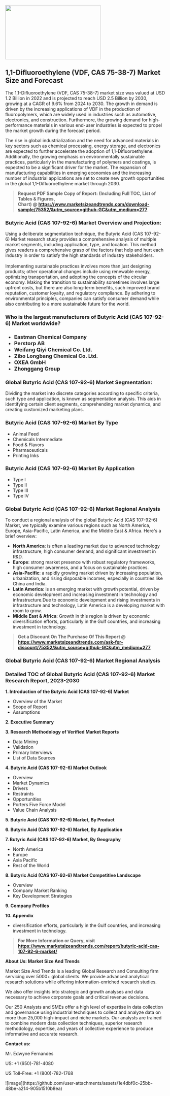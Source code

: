 <p><img class="alignnone size-medium wp-image-20088" src="https://ffe5etoiles.com/wp-content/uploads/2024/12/MST1-300x171.png" alt="" width="300" height="171" /></p><h2>1,1-Difluoroethylene (VDF, CAS 75-38-7) Market Size and Forecast</h2><p>The 1,1-Difluoroethylene (VDF, CAS 75-38-7) market size was valued at USD 1.2 Billion in 2022 and is projected to reach USD 2.5 Billion by 2030, growing at a CAGR of 9.6% from 2024 to 2030. The growth in demand is driven by the increasing applications of VDF in the production of fluoropolymers, which are widely used in industries such as automotive, electronics, and construction. Furthermore, the growing demand for high-performance materials in various end-user industries is expected to propel the market growth during the forecast period.</p><p>The rise in global industrialization and the need for advanced materials in key sectors such as chemical processing, energy storage, and electronics are expected to further accelerate the adoption of 1,1-Difluoroethylene. Additionally, the growing emphasis on environmentally sustainable practices, particularly in the manufacturing of polymers and coatings, is expected to be a significant driver for the market. The expansion of manufacturing capabilities in emerging economies and the increasing number of industrial applications are set to create new growth opportunities in the global 1,1-Difluoroethylene market through 2030.</p></p><blockquote id="" class=""><strong>Request PDF Sample Copy of Report: (Including Full TOC, List of Tables &amp; Figures, Chart)&nbsp;@&nbsp;<strong><a href="https://www.marketsizeandtrends.com/download-sample/75352/&utm_source=github-GC&utm_medium=277" target="_blank">https://www.marketsizeandtrends.com/download-sample/75352/&utm_source=github-GC&utm_medium=277</a></strong></strong></blockquote><h3 id="" class="">Butyric Acid (CAS 107-92-6) Market&nbsp;Overview and Projection:</h3><p id="" class="">Using a deliberate segmentation technique, the Butyric Acid (CAS 107-92-6) Market research study provides a comprehensive analysis of multiple market segments, including application, type, and location. This method gives readers a comprehensive grasp of the factors that help and hurt each industry in order to satisfy the high standards of industry stakeholders. <br /> <br />Implementing sustainable practices involves more than just designing products; other operational changes include using renewable energy, optimizing transportation, and adopting the concepts of the circular economy. Making the transition to sustainability sometimes involves large upfront costs, but there are also long-term benefits, such improved brand reputation, customer loyalty, and regulatory compliance. By adhering to environmental principles, companies can satisfy consumer demand while also contributing to a more sustainable future for the world.</p><h3 id="" class="">Who is the largest manufacturers of&nbsp;Butyric Acid (CAS 107-92-6) Market worldwide?</h3><h3 class=""><p><ul><li>Eastman Chemical Company </li><li> Perstorp AB </li><li> Weifang Qiyi Chemical Co. Ltd. </li><li> Zibo Longbang Chemical Co. Ltd. </li><li> OXEA GmbH </li><li> Zhonggang Group</li></ul></p></h3><h3 id="" class="">Global&nbsp;Butyric Acid (CAS 107-92-6) Market Segmentation:</h3><p id="" class="">Dividing the market into discrete categories according to specific criteria, such type and application, is known as segmentation analysis. This aids in identifying certain client segments, comprehending market dynamics, and creating customized marketing plans.</p><h3 id="" class="">Butyric Acid (CAS 107-92-6) Market&nbsp;By Type</h3><p><p><ul><li>Animal Feed </li><li> Chemicals Intermediate </li><li> Food & Flavors </li><li> Pharmaceuticals </li><li> Printing Inks</p></li></ul></p></p><h3 id="" class="">Butyric Acid (CAS 107-92-6) Market&nbsp;By Application</h3><p class=""><p><ul><li>Type I </li><li> Type II </li><li> Type III </li><li> Type IV</li></ul></p></p><h3 id="" class="">Global Butyric Acid (CAS 107-92-6) Market Regional Analysis</h3><p id="" class="">To conduct a regional analysis of the global Butyric Acid (CAS 107-92-6) Market, we typically examine various regions such as North America, Europe, Asia-Pacific, Latin America, and the Middle East &amp; Africa. Here's a brief overview:</p><ul><li><strong>North America</strong>: is often a leading market due to advanced technology infrastructure, high consumer demand, and significant investment in R&amp;D.</li><li><strong>Europe</strong>: strong market presence with robust regulatory frameworks, high consumer awareness, and a focus on sustainable practices.</li><li><strong>Asia-Pacific</strong>: a rapidly growing market driven by increasing population, urbanization, and rising disposable incomes, especially in countries like China and India.</li><li><strong>Latin America</strong>: is an emerging market with growth potential, driven by economic development and increasing investment in technology and infrastructure.Due to economic development and rising investments in infrastructure and technology, Latin America is a developing market with room to grow.</li><li><strong>Middle East &amp; Africa</strong>: Growth in this region is driven by economic diversification efforts, particularly in the Gulf countries, and increasing investment in technology.</li></ul><blockquote id="" class=""><strong>Get a Discount On The Purchase Of This Report @ <strong><a href="https://www.marketsizeandtrends.com/ask-for-discount/75352/&utm_source=github-GC&utm_medium=277" target="_blank">https://www.marketsizeandtrends.com/ask-for-discount/75352/&utm_source=github-GC&utm_medium=277</a></strong></strong></blockquote><h3 id="" class="">Global Butyric Acid (CAS 107-92-6) Market Regional Analysis</h3><h3 id="" class="">Detailed TOC of Global Butyric Acid (CAS 107-92-6) Market Research Report, 2023-2030</h3><p id="" class=""><strong>1. Introduction of the Butyric Acid (CAS 107-92-6) Market</strong></p><ul><li>Overview of the Market</li><li>Scope of Report</li><li>Assumptions</li></ul><p id="" class=""><strong>2. Executive Summary</strong></p><p id="" class=""><strong>3. Research Methodology of Verified Market Reports</strong></p><ul><li>Data Mining</li><li>Validation</li><li>Primary Interviews</li><li>List of Data Sources</li></ul><p id="" class=""><strong>4. Butyric Acid (CAS 107-92-6) Market Outlook</strong></p><ul><li>Overview</li><li>Market Dynamics</li><li>Drivers</li><li>Restraints</li><li>Opportunities</li><li>Porters Five Force Model</li><li>Value Chain Analysis</li></ul><p id="" class=""><strong>5. Butyric Acid (CAS 107-92-6) Market, By Product</strong></p><p id="" class=""><strong>6. Butyric Acid (CAS 107-92-6) Market, By Application</strong></p><p id="" class=""><strong>7. Butyric Acid (CAS 107-92-6) Market, By Geography</strong></p><ul><li>North America</li><li>Europe</li><li>Asia Pacific</li><li>Rest of the World</li></ul><p id="" class=""><strong>8. Butyric Acid (CAS 107-92-6) Market Competitive Landscape</strong></p><ul><li>Overview</li><li>Company Market Ranking</li><li>Key Development Strategies</li></ul><p id="" class=""><strong>9. Company Profiles</strong></p><p id="" class=""><strong>10. Appendix</strong></p><ul><li>diversification efforts, particularly in the Gulf countries, and increasing investment in technology.</li></ul><blockquote id="" class=""><strong>For More Information or Query, visit <strong><strong><a href="https://www.marketsizeandtrends.com/report/butyric-acid-cas-107-92-6-market/" target="_blank">https://www.marketsizeandtrends.com/report/butyric-acid-cas-107-92-6-market/</a></strong></strong></strong></blockquote><p id="" class=""><strong>About Us: Market Size And Trends</strong></p><p id="" class="">Market Size And Trends is a leading Global Research and Consulting firm servicing over 5000+ global clients. We provide advanced analytical research solutions while offering information-enriched research studies.</p><p id="" class="">We also offer insights into strategic and growth analyses and data necessary to achieve corporate goals and critical revenue decisions.</p><p id="" class="">Our 250 Analysts and SMEs offer a high level of expertise in data collection and governance using industrial techniques to collect and analyze data on more than 25,000 high-impact and niche markets. Our analysts are trained to combine modern data collection techniques, superior research methodology, expertise, and years of collective experience to produce informative and accurate research.</p><p id="" class=""><strong>Contact us:</strong></p><p id="" class="">Mr. Edwyne Fernandes</p><p id="" class="">US: +1 (650)-781-4080</p><p id="" class="">US Toll-Free: +1 (800)-782-1768</p>
![image](https://github.com/user-attachments/assets/1e4dbf0c-25bb-48be-a214-905b1510b8ea)

